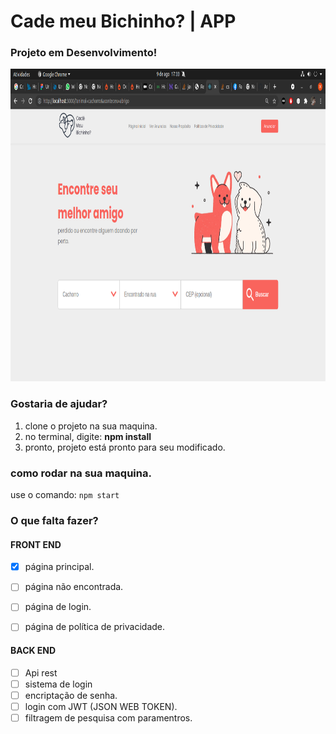 # Cade meu Bichinho? | APP 

### Projeto em Desenvolvimento!

<p align="center">
  <img src="https://github.com/ArthurMaciel95/cade_meu_bichinho/blob/main/media/pagina_inicial.png" width="900px" height="500px" alt="image project cadê meu bichinho">
</p>


### Gostaria de ajudar?

1. clone o projeto na sua maquina.
2. no terminal, digite: **npm install**
3. pronto, projeto está pronto para seu modificado.


### como rodar na sua maquina.
use o comando:
``npm start``

### O que falta fazer?

#### FRONT END
- [x] página principal.
- [ ] página não encontrada.
- [ ] página de login.
- [ ] página de política de privacidade.



#### BACK END
- [ ] Api rest
- [ ] sistema de login 
- [ ] encriptação de senha.
- [ ] login com JWT (JSON WEB TOKEN).
- [ ] filtragem de pesquisa com paramentros.
